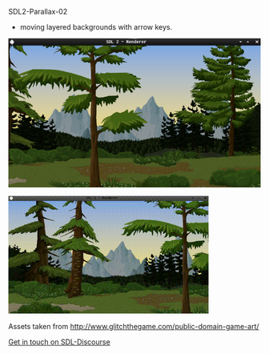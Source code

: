 SDL2-Parallax-02

- moving layered backgrounds with arrow keys.

![Screenshot](./screenshot.jpg)

![Screenview](./screenview.gif)

Assets taken from <http://www.glitchthegame.com/public-domain-game-art/>

[Get in touch on SDL-Discourse](https://discourse.libsdl.org/u/Acry/summary)

